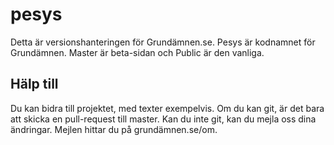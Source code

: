 # pesys
Detta är versionshanteringen för Grundämnen.se. Pesys är kodnamnet för Grundämnen. Master är beta-sidan och Public är den vanliga.

## Hälp till
Du kan bidra till projektet, med texter exempelvis. Om du kan git, är det bara att skicka en pull-request till master. Kan du inte git, kan du mejla oss dina ändringar. Mejlen hittar du på grundämnen.se/om.
